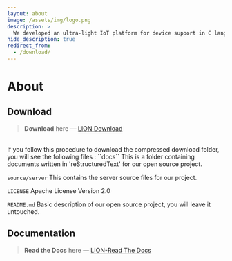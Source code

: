 ```yaml
---
layout: about
image: /assets/img/logo.png
description: >
  We developed an ultra-light IoT platform for device support in C language in accordance with the oneM2M international standard, implemented it to operate efficiently, and displayed the result in the developed resource browser.
hide_description: true
redirect_from:
  - /download/
---
```


# About

<!--author-->

## Download

> **Download** here — [LION Download][LION-Download]

<br/>
If you follow this procedure to download the compressed download folder, you will see the following files :
``docs``
    This is a folder containing documents written in 'reStructuredText' for our open source project.

``source/server``
    This contains the server source files for our project.

``LICENSE``
    Apache License Version 2.0

``README.md``
    Basic description of our open source project, you will leave it untouched.


## Documentation

> **Read the Docs** here — [LION-Read The Docs][LION-docs-organization]


[LION-Download]: https://github.com/Mindlestick/LION/archive/refs/heads/main.zip
[LION-docs-organization]: https://mindlestick-lion.readthedocs.io/
